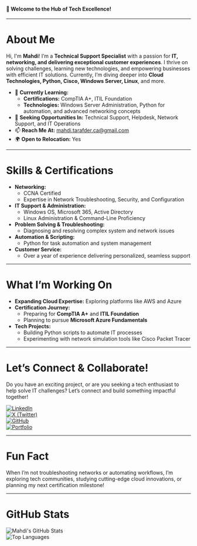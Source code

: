 #### 🚀 Welcome to the Hub of Tech Excellence!  

---

# About Me  
Hi, I'm **Mahdi**! I’m a **Technical Support Specialist** with a passion for **IT, networking, and delivering exceptional customer experiences**. I thrive on solving challenges, learning new technologies, and empowering businesses with efficient IT solutions. Currently, I’m diving deeper into **Cloud Technologies, Python, Cisco, Windows Server, Linux**, and more.  

- 🌱 **Currently Learning:**  
  - **Certifications:** CompTIA A+, ITIL Foundation  
  - **Technologies:** Windows Server Administration, Python for automation, and advanced networking concepts  
- 💼 **Seeking Opportunities In:** Technical Support, Helpdesk, Network Support, and IT Operations  
- 📫 **Reach Me At:** [mahdi.tarafder.ca@gmail.com](mailto:mahdi.tarafder.ca@gmail.com)  
- 🌍 **Open to Relocation:** Yes  

---

# Skills & Certifications  
- **Networking:**  
  - CCNA Certified  
  - Expertise in Network Troubleshooting, Security, and Configuration  
- **IT Support & Administration:**  
  - Windows OS, Microsoft 365, Active Directory  
  - Linux Administration & Command-Line Proficiency  
- **Problem Solving & Troubleshooting:**  
  - Diagnosing and resolving complex system and network issues  
- **Automation & Scripting:**  
  - Python for task automation and system management  
- **Customer Service:**  
  - Over a year of experience delivering personalized, seamless support  

---

# What I’m Working On  
- **Expanding Cloud Expertise:** Exploring platforms like AWS and Azure  
- **Certification Journey:**  
  - Preparing for **CompTIA A+** and **ITIL Foundation**  
  - Planning to pursue **Microsoft Azure Fundamentals**  
- **Tech Projects:**  
  - Building Python scripts to automate IT processes  
  - Experimenting with network simulation tools like Cisco Packet Tracer  

---

# Let’s Connect & Collaborate!  
Do you have an exciting project, or are you seeking a tech enthusiast to help solve IT challenges? Let’s connect and build something impactful together!  

[![LinkedIn](https://img.shields.io/badge/LinkedIn-%230077B5.svg?style=for-the-badge&logo=linkedin&logoColor=white)](https://www.linkedin.com/in/Mahdi-Tarafder/)  
[![X (Twitter)](https://img.shields.io/badge/X-%231DA1F2.svg?style=for-the-badge&logo=twitter&logoColor=white)](https://x.com/MahdiHassa73606)  
[![GitHub](https://img.shields.io/badge/GitHub-%2312100E.svg?style=for-the-badge&logo=github&logoColor=white)](https://github.com/Mahdi-Tarafder)  
[![Portfolio](https://img.shields.io/badge/Portfolio-%23000000.svg?style=for-the-badge&logo=vercel&logoColor=white)](https://your-portfolio-link.com)  

---

# Fun Fact  
When I’m not troubleshooting networks or automating workflows, I’m exploring tech communities, studying cutting-edge cloud innovations, or planning my next certification milestone!  

---

# GitHub Stats  
![Mahdi's GitHub Stats](https://github-readme-stats.vercel.app/api?username=Mahdi-Tarafder&show_icons=true&theme=radical)  
![Top Languages](https://github-readme-stats.vercel.app/api/top-langs/?username=Mahdi-Tarafder&layout=compact&theme=radical)  
